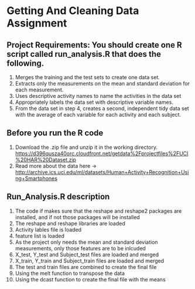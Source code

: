 # Getting And Cleaning Data Assignment

## Project Requirements: You should create one R script called run_analysis.R that does the following.
1. Merges the training and the test sets to create one data set.
2. Extracts only the measurements on the mean and standard deviation for each measurement. 
3. Uses descriptive activity names to name the activities in the data set
4. Appropriately labels the data set with descriptive variable names. 
5. From the data set in step 4, creates a second, independent tidy data set with the average of each variable for each activity and each subject.

## Before you run the R code
1. Download the .zip file and unzip it in the working directory. https://d396qusza40orc.cloudfront.net/getdata%2Fprojectfiles%2FUCI%20HAR%20Dataset.zip 
2. Read more about the data here -> http://archive.ics.uci.edu/ml/datasets/Human+Activity+Recognition+Using+Smartphones 


## Run_Analysis.R description
1. The code if makes sure that the reshape and reshape2 packages are installed, and if not those packages will be installed
2. The reshape and reshape libraries are loaded
3. Activity lables file is loaded
4. feature list is loaded
5. As the project only needs the mean and standard deviation measurements, only those features are to be inlcuded
6. X_test, Y_test and Subject_test files are loaded and merged
7. X_train, Y_train and Subject_train files are loaded and merged
8. The test and train files are combined to create the final file
9. Using the melt function to transpose the data 
10. Using the dcast function to create the final file with the means
